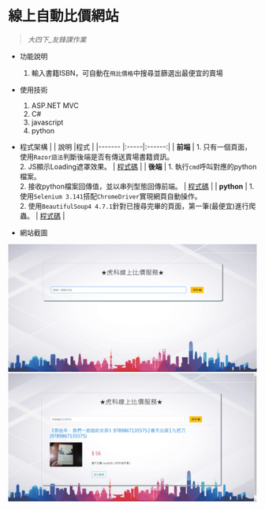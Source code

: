 # 線上自動比價網站
> _大四下_友鋒課作業_   

* 功能說明
  1. 輸入書籍ISBN，可自動在`飛比價格`中搜尋並篩選出最便宜的賣場
 
* 使用技術
  1. ASP.NET MVC
  2. C#
  3. javascript
  4. python  
  
* 程式架構
  |        | 說明 |程式 |
  |------- |:-----|:------:|
  | **前端**   |  1. 只有一個頁面，使用`Razor語法`判斷後端是否有傳送賣場書籍資訊。</br>2. JS顯示Loading遮罩效果。  |  [程式碼](https://github.com/hank444tw/0520Work/blob/master/0520Work/Views/Home/NFU.cshtml) |
  | **後端**   |  1. 執行`cmd`呼叫對應的python檔案。</br>2. 接收python檔案回傳值，並以串列型態回傳前端。  |  [程式碼](https://github.com/hank444tw/0520Work/blob/master/0520Work/Controllers/HomeController.cs) |
  | **python** |  1. 使用`Selenium 3.141`搭配`ChromeDriver`實現網頁自動操作。</br>2. 使用`BeautifulSoup4 4.7.1`針對已搜尋完畢的頁面，第一筆(最便宜)進行爬蟲。  |   [程式碼](https://github.com/hank444tw/0520Work/blob/master/0520Work/Python/0520Work.py) |     

* 網站截圖
<img src="https://github.com/hank444tw/0520Work/blob/master/banner1.JPG" stryle="float:right" />  

<img src="https://github.com/hank444tw/0520Work/blob/master/banner.JPG" stryle="float:right" />
